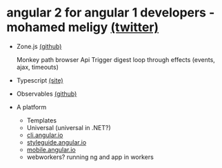 # angular 2 for angular 1 developers - mohamed meligy [(twitter)](https://twitter.com/meligy)

- Zone.js [(github)](https://github.com/angular/zone.js/)

  Monkey path browser Api
  Trigger digest loop through effects (events, ajax, timeouts)

- Typescript [(site)](https://www.typescriptlang.org/)
- Observables [(github)](https://github.com/ReactiveX/RxJS)
- A platform
  - Templates
  - Universal (universal in .NET?)
  - [cli.angular.io](cli.angular.io)
  - [styleguide.angular.io](styleguide.angular.io)
  - [mobile.angular.io](mobile.angular.io)
  - webworkers? running ng and app in workers
